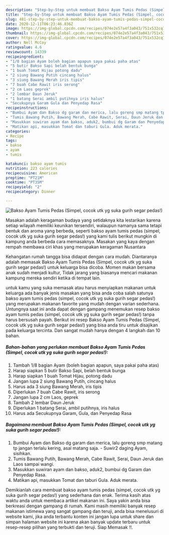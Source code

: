 ```yaml
---
description: "Step-by-Step untuk membuat Bakso Ayam Tumis Pedas (Simpel, cocok utk yg suka gurih segar pedas!) Terbukti"
title: "Step-by-Step untuk membuat Bakso Ayam Tumis Pedas (Simpel, cocok utk yg suka gurih segar pedas!) Terbukti"
slug: 481-step-by-step-untuk-membuat-bakso-ayam-tumis-pedas-simpel-cocok-utk-yg-suka-gurih-segar-pedas-terbukti
date: 2020-12-11T06:23:46.836Z
image: https://img-global.cpcdn.com/recipes/074e2e57a4f3a043/751x532cq70/bakso-ayam-tumis-pedas-simpel-cocok-utk-yg-suka-gurih-segar-pedas-foto-resep-utama.jpg
thumbnail: https://img-global.cpcdn.com/recipes/074e2e57a4f3a043/751x532cq70/bakso-ayam-tumis-pedas-simpel-cocok-utk-yg-suka-gurih-segar-pedas-foto-resep-utama.jpg
cover: https://img-global.cpcdn.com/recipes/074e2e57a4f3a043/751x532cq70/bakso-ayam-tumis-pedas-simpel-cocok-utk-yg-suka-gurih-segar-pedas-foto-resep-utama.jpg
author: Nell McCoy
ratingvalue: 4.6
reviewcount: 14339
recipeingredient:
- "1/8 bagian Ayam boleh bagian apapun saya pakai paha atas"
- "5 butir Bakso Sapi belah bentuk bunga"
- "1 buah Tomat Hijau potong dadu"
- "2 siung Bawang Putih cincang halus"
- "3 siung Bawang Merah iris tipis"
- "7 buah Cabe Rawit iris serong"
- "2 cm Laos geprek"
- "2 lembar Daun Jeruk"
- "1 batang Serai ambil putihnya iris halus"
- "Secukupnya Garam Gula dan Penyedap Rasa"
recipeinstructions:
- "Bumbui Ayam dan Bakso dg garam dan merica, lalu goreng smp matang tp jangan terlalu kering, asal matang saja. Suwir2 daging Ayam, sisihkan."
- "Tumis Bawang Putih, Bawang Merah, Cabe Rawit, Serai, Daun Jeruk dan Laos sampai wangi."
- "Masukkan suwiran ayam dan bakso, aduk2, bumbui dg Garam dan Penyedap Rasa."
- "Matikan api, masukkan Tomat dan taburi Gula. Aduk merata."
categories:
- Recipe
tags:
- bakso
- ayam
- tumis

katakunci: bakso ayam tumis 
nutrition: 223 calories
recipecuisine: American
preptime: "PT21M"
cooktime: "PT35M"
recipeyield: "2"
recipecategory: Dinner

---
```



![Bakso Ayam Tumis Pedas (Simpel, cocok utk yg suka gurih segar pedas!)](https://img-global.cpcdn.com/recipes/074e2e57a4f3a043/751x532cq70/bakso-ayam-tumis-pedas-simpel-cocok-utk-yg-suka-gurih-segar-pedas-foto-resep-utama.jpg)

Masakan adalah keragaman budaya yang setidaknya kita lestarikan karena setiap wilayah memiliki keunikan tersendiri, walaupun namanya sama tetapi bentuk dan aroma yang berbeda, seperti bakso ayam tumis pedas (simpel, cocok utk yg suka gurih segar pedas!) yang kami tulis berikut mungkin di kampung anda berbeda cara memasaknya. Masakan yang kaya dengan rempah membawa ciri khas yang merupakan keragaman Nusantara

Kehangatan rumah tangga bisa didapat dengan cara mudah. Diantaranya adalah memasak Bakso Ayam Tumis Pedas (Simpel, cocok utk yg suka gurih segar pedas!) untuk keluarga bisa dicoba. Momen makan bersama anak sudah menjadi kultur, Tidak jarang yang biasanya mencari makanan kampung mereka sendiri ketika di tempat lain.



untuk kamu yang suka memasak atau harus menyiapkan makanan untuk keluarga ada banyak jenis masakan yang bisa anda coba salah satunya bakso ayam tumis pedas (simpel, cocok utk yg suka gurih segar pedas!) yang merupakan makanan favorite yang mudah dengan varian sederhana. Untungnya saat ini anda dapat dengan gampang menemukan resep bakso ayam tumis pedas (simpel, cocok utk yg suka gurih segar pedas!) tanpa harus bersusah payah.
Berikut ini resep Bakso Ayam Tumis Pedas (Simpel, cocok utk yg suka gurih segar pedas!) yang bisa anda tiru untuk disajikan pada keluarga tercinta. Dan sangat mudah hanya dengan 4 langkah dan 10 bahan.


<!--inarticleads1-->

##### Bahan-bahan yang perlukan membuat Bakso Ayam Tumis Pedas (Simpel, cocok utk yg suka gurih segar pedas!):

1. Tambah 1/8 bagian Ayam (boleh bagian apapun, saya pakai paha atas)
1. Harap siapkan 5 butir Bakso Sapi, belah bentuk bunga
1. Harap siapkan 1 buah Tomat Hijau, potong dadu
1. Jangan lupa 2 siung Bawang Putih, cincang halus
1. Harus ada 3 siung Bawang Merah, iris tipis
1. Diperlukan 7 buah Cabe Rawit, iris serong
1. Jangan lupa 2 cm Laos, geprek
1. Tambah 2 lembar Daun Jeruk
1. Diperlukan 1 batang Serai, ambil putihnya, iris halus
1. Harus ada Secukupnya Garam, Gula, dan Penyedap Rasa




<!--inarticleads2-->

##### Bagaimana membuat  Bakso Ayam Tumis Pedas (Simpel, cocok utk yg suka gurih segar pedas!):

1. Bumbui Ayam dan Bakso dg garam dan merica, lalu goreng smp matang tp jangan terlalu kering, asal matang saja. - Suwir2 daging Ayam, sisihkan.
1. Tumis Bawang Putih, Bawang Merah, Cabe Rawit, Serai, Daun Jeruk dan Laos sampai wangi.
1. Masukkan suwiran ayam dan bakso, aduk2, bumbui dg Garam dan Penyedap Rasa.
1. Matikan api, masukkan Tomat dan taburi Gula. Aduk merata.




Demikianlah cara membuat bakso ayam tumis pedas (simpel, cocok utk yg suka gurih segar pedas!) yang sederhana dan enak. Terima kasih atas waktu anda untuk membaca artikel makanan ini. Saya yakin anda bisa berkreasi dengan gampang di rumah. Kami masih memiliki banyak resep makanan istimewa yang sangat gampang dan teruji, anda bisa menelusuri di website kami, jika anda terbantu konten ini jangan lupa untuk share dan simpan halaman website ini karena akan banyak update terbaru untuk resep-resep pilihan yang terbukti dan teruji. Siap Memasak !!. 
